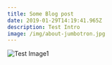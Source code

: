 ```yaml
---
title: Some Blog post
date: 2019-01-29T14:19:41.965Z
description: Test Intro
image: /img/about-jumbotron.jpg
---
```

![Test Image1](/img/about-single-origin.jpg "Test Image1")
